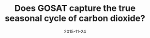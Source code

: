 ---
title: "Does GOSAT capture the true seasonal cycle of carbon dioxide?"
collection: publications
permalink: /publication/2015-11-24-Lindqvist
date: 2015-11-24
venue: 'Atmospheric Chemistry and Physics'
paperurl: 'https://doi.org/doi:10.5194/acp-15-13023-2015'
citation: '<b>24</b> - Lindqvist H., O&apos;Dell C.W., Basu S., Boesch H., Chevallier F. et al., Does GOSAT capture the true seasonal cycle of carbon dioxide?, Atmospheric Chemistry and Physics, 15, 13023-13040, (2015-11-24). <a href="https://doi.org/doi:10.5194/acp-15-13023-2015">doi:10.5194/acp-15-13023-2015</a> (cited 42 times)

'
---